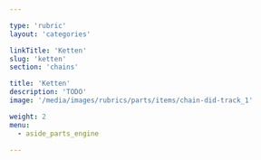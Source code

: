 ```yaml
---

type: 'rubric'
layout: 'categories'

linkTitle: 'Ketten'
slug: 'ketten'
section: 'chains'

title: 'Ketten'
description: 'TODO'
image: '/media/images/rubrics/parts/items/chain-did-track_1'

weight: 2
menu:
  - aside_parts_engine  

---
```

